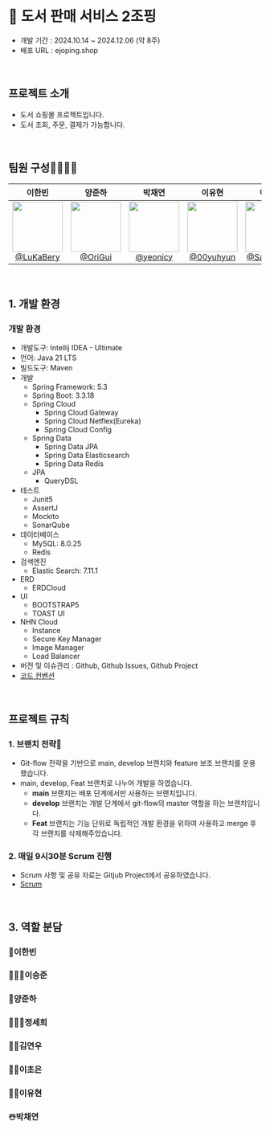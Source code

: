 # 📖 도서 판매 서비스 2조핑
- 개발 기간 : 2024.10.14 ~ 2024.12.06 (약 8주)
- 배포 URL : ejoping.shop

<br>

## 프로젝트 소개

- 도서 쇼핑몰 프로젝트입니다.
- 도서 조회, 주문, 결제가 가능합니다.

<br>

## 팀원 구성👨‍👩‍👧‍👦
<div align="center">

| **이한빈** | **양준하** | **박채연** | **이유현** | **이승준** | **이초은** | **정세희** | **김연우** |
| :------: | :------: | :------: | :------: | :------: | :------: | :------: | :------: |
| [<img src="https://avatars.githubusercontent.com/u/99483558?s=96&v=4" height="100" width="100"> <br/> @LuKaBery](https://github.com/LuKaBery) | [<img src="https://avatars.githubusercontent.com/u/100835168?s=96&v=4" height="100" width="100"> <br/> @OriGui](https://github.com/Ori-Gui) | [<img src="https://avatars.githubusercontent.com/u/111040042?s=96&v=4" height="100" width="100"> <br/> @yeonicy](https://github.com/yeonicy) | [<img src="https://avatars.githubusercontent.com/u/125079725?s=96&v=4" height="100" width="100"> <br/> @00yuhyun](https://github.com/00yuhyun) | [<img src="https://avatars.githubusercontent.com/u/54736876?s=96&v=4" height="100" width="100"> <br/> @Sauter001](https://github.com/Sauter001) | [<img src="https://avatars.githubusercontent.com/u/69998481?s=96&v=4" height="100" width="100"> <br/> @choeunlee](https://github.com/choeunlee) | [<img src="https://avatars.githubusercontent.com/u/116075689?s=96&v=4" height="100" width="100"> <br/> @jungsehui](https://github.com/jungsehui) | [<img src="https://avatars.githubusercontent.com/u/113099598?s=96&v=4" height="100" width="100"> <br/> @YeonWooKimm](https://github.com/YeonWooKimm) |

</div>


<br>

## 1. 개발 환경

### 개발 환경
- 개발도구: Intellij IDEA - Ultimate
- 언어: Java 21 LTS<br>
- 빌드도구: Maven
- 개발
  - Spring Framework: 5.3
  - Spring Boot: 3.3.18
  - Spring Cloud
    - Spring Cloud Gateway
    - Spring Cloud Netflex(Eureka)
    - Spring Cloud Config
  - Spring Data
    - Spring Data JPA
    - Spring Data Elasticsearch
    - Spring Data Redis
  - JPA
    - QueryDSL
- 테스트
  - Junit5
  - AssertJ
  - Mockito
  - SonarQube
- 데이터베이스
  - MySQL: 8.0.25
  - Redis
- 검색엔진
  - Elastic Search: 7.11.1
- ERD
  - ERDCloud
- UI
  - BOOTSTRAP5
  - TOAST UI
- NHN Cloud
  - Instance
  - Secure Key Manager
  - Image Manager
  - Load Balancer
- 버전 및 이슈관리 : Github, Github Issues, Github Project
- [코드 컨벤션](https://github.com/orgs/nhnacademy-be7-2joping/projects/3?pane=issue&itemId=84107378)
  
<br>

## 프로젝트 규칙

### 1. 브랜치 전략🌴

- Git-flow 전략을 기반으로 main, develop 브랜치와 feature 보조 브랜치를 운용했습니다.
- main, develop, Feat 브랜치로 나누어 개발을 하였습니다.
    - **main** 브랜치는 배포 단계에서만 사용하는 브랜치입니다.
    - **develop** 브랜치는 개발 단계에서 git-flow의 master 역할을 하는 브랜치입니다.
    - **Feat** 브랜치는 기능 단위로 독립적인 개발 환경을 위하여 사용하고 merge 후 각 브랜치를 삭제해주었습니다.
 
### 2. 매일 9시30분 Scrum 진행

- Scrum 사항 및 공유 자료는 Gitjub Project에서 공유하였습니다.
- [Scrum](https://github.com/orgs/nhnacademy-be7-2joping/projects/5)

<br>

## 3. 역할 분담
    
### 🥇이한빈



### 👨🏻‍💻이승준


### 🐢양준하


### 👩🏻‍🦲정세희



### 👸🏾김연우


### 🙋🏻이초은


### 👶🏻이유현


### ☃️박채연
